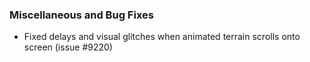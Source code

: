 ### Miscellaneous and Bug Fixes
   * Fixed delays and visual glitches when animated terrain scrolls onto screen (issue #9220)
